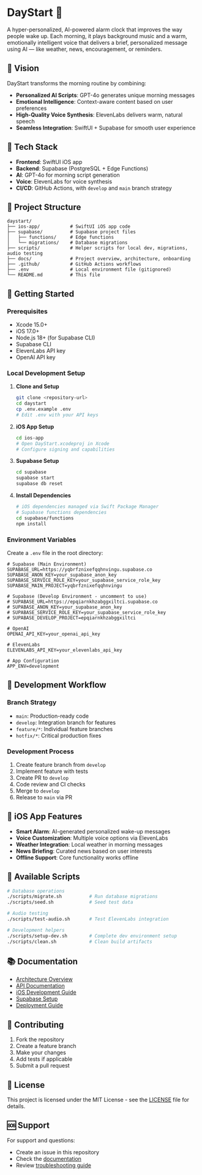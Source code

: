 # DayStart 🌅

A hyper-personalized, AI-powered alarm clock that improves the way people wake up. Each morning, it plays background music and a warm, emotionally intelligent voice that delivers a brief, personalized message using AI — like weather, news, encouragement, or reminders.

## 🚀 Vision

DayStart transforms the morning routine by combining:
- **Personalized AI Scripts**: GPT-4o generates unique morning messages
- **Emotional Intelligence**: Context-aware content based on user preferences
- **High-Quality Voice Synthesis**: ElevenLabs delivers warm, natural speech
- **Seamless Integration**: SwiftUI + Supabase for smooth user experience

## 🧱 Tech Stack

- **Frontend**: SwiftUI iOS app
- **Backend**: Supabase (PostgreSQL + Edge Functions)
- **AI**: GPT-4o for morning script generation
- **Voice**: ElevenLabs for voice synthesis
- **CI/CD**: GitHub Actions, with `develop` and `main` branch strategy

## 📁 Project Structure

```
daystart/
├── ios-app/           # SwiftUI iOS app code
├── supabase/          # Supabase project files
│   ├── functions/     # Edge functions
│   └── migrations/    # Database migrations
├── scripts/           # Helper scripts for local dev, migrations, audio testing
├── docs/              # Project overview, architecture, onboarding
├── .github/           # GitHub Actions workflows
├── .env               # Local environment file (gitignored)
└── README.md          # This file
```

## 🚀 Getting Started

### Prerequisites

- Xcode 15.0+
- iOS 17.0+
- Node.js 18+ (for Supabase CLI)
- Supabase CLI
- ElevenLabs API key
- OpenAI API key

### Local Development Setup

1. **Clone and Setup**
   ```bash
   git clone <repository-url>
   cd daystart
   cp .env.example .env
   # Edit .env with your API keys
   ```

2. **iOS App Setup**
   ```bash
   cd ios-app
   # Open DayStart.xcodeproj in Xcode
   # Configure signing and capabilities
   ```

3. **Supabase Setup**
   ```bash
   cd supabase
   supabase start
   supabase db reset
   ```

4. **Install Dependencies**
   ```bash
   # iOS dependencies managed via Swift Package Manager
   # Supabase functions dependencies
   cd supabase/functions
   npm install
   ```

### Environment Variables

Create a `.env` file in the root directory:

```env
# Supabase (Main Environment)
SUPABASE_URL=https://yqbrfznixefqqhnvingu.supabase.co
SUPABASE_ANON_KEY=your_supabase_anon_key
SUPABASE_SERVICE_ROLE_KEY=your_supabase_service_role_key
SUPABASE_MAIN_PROJECT=yqbrfznixefqqhnvingu

# Supabase (Develop Environment - uncomment to use)
# SUPABASE_URL=https://epqiarnkhzabggxiltci.supabase.co
# SUPABASE_ANON_KEY=your_supabase_anon_key
# SUPABASE_SERVICE_ROLE_KEY=your_supabase_service_role_key
# SUPABASE_DEVELOP_PROJECT=epqiarnkhzabggxiltci

# OpenAI
OPENAI_API_KEY=your_openai_api_key

# ElevenLabs
ELEVENLABS_API_KEY=your_elevenlabs_api_key

# App Configuration
APP_ENV=development
```

## 🔄 Development Workflow

### Branch Strategy
- `main`: Production-ready code
- `develop`: Integration branch for features
- `feature/*`: Individual feature branches
- `hotfix/*`: Critical production fixes

### Development Process
1. Create feature branch from `develop`
2. Implement feature with tests
3. Create PR to `develop`
4. Code review and CI checks
5. Merge to `develop`
6. Release to `main` via PR

## 📱 iOS App Features

- **Smart Alarm**: AI-generated personalized wake-up messages
- **Voice Customization**: Multiple voice options via ElevenLabs
- **Weather Integration**: Local weather in morning messages
- **News Briefing**: Curated news based on user interests
- **Offline Support**: Core functionality works offline

## 🔧 Available Scripts

```bash
# Database operations
./scripts/migrate.sh          # Run database migrations
./scripts/seed.sh             # Seed test data

# Audio testing
./scripts/test-audio.sh       # Test ElevenLabs integration

# Development helpers
./scripts/setup-dev.sh        # Complete dev environment setup
./scripts/clean.sh            # Clean build artifacts
```

## 📚 Documentation

- [Architecture Overview](docs/architecture.md)
- [API Documentation](docs/api.md)
- [iOS Development Guide](docs/ios-guide.md)
- [Supabase Setup](docs/supabase-setup.md)
- [Deployment Guide](docs/deployment.md)

## 🤝 Contributing

1. Fork the repository
2. Create a feature branch
3. Make your changes
4. Add tests if applicable
5. Submit a pull request

## 📄 License

This project is licensed under the MIT License - see the [LICENSE](LICENSE) file for details.

## 🆘 Support

For support and questions:
- Create an issue in this repository
- Check the [documentation](docs/)
- Review [troubleshooting guide](docs/troubleshooting.md) 